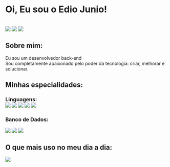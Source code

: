 # Oi, Eu sou o Edio Junio!

<br />
<img src="https://img.shields.io/badge/GitHub-100000?style=for-the-badge&logo=github&logoColor=white "> <img src="https://img.shields.io/badge/LinkedIn-0077B5?style=for-the-badge&logo=linkedin&logoColor=white"> <img src="https://img.shields.io/badge/Instagram-E4405F?style=for-the-badge&logo=instagram&logoColor=white">


## Sobre mim:

<p>Eu sou um desenvolvedor back-end <br /> 
Sou completamente apaixonado pelo poder da tecnologia: criar, melhorar e solucionar. <br />
<p/>

## Minhas especialidades:

### Linguagens: <div> <img src="https://img.shields.io/badge/C%23-239120?style=for-the-badge&logo=c-sharp&logoColor=white"> <img src="https://img.shields.io/badge/.NET-512BD4?style=for-the-badge&logo=dotnet&logoColor=white"> <img src="https://img.shields.io/badge/JavaScript-323330?style=for-the-badge&logo=javascript&logoColor=F7DF1E"> <img src= "https://img.shields.io/badge/Node.js-339933?style=for-the-badge&logo=nodedotjs&logoColor=white"> <img src="https://img.shields.io/badge/Express.js-000000?style=for-the-badge&logo=express&logoColor=white"><div/>

### Banco de Dados:

<img src="https://img.shields.io/badge/MySQL-005C84?style=for-the-badge&logo=mysql&logoColor=white"> <img src="https://img.shields.io/badge/PostgreSQL-316192?style=for-the-badge&logo=postgresql&logoColor=white "> <img src="https://img.shields.io/badge/MongoDB-4EA94B?style=for-the-badge&logo=mongodb&logoColor=white">

## O que mais uso no meu dia a dia:

<img src="https://github-readme-stats.vercel.app/api/top-langs/?username=dev-edioj&theme=dark">
